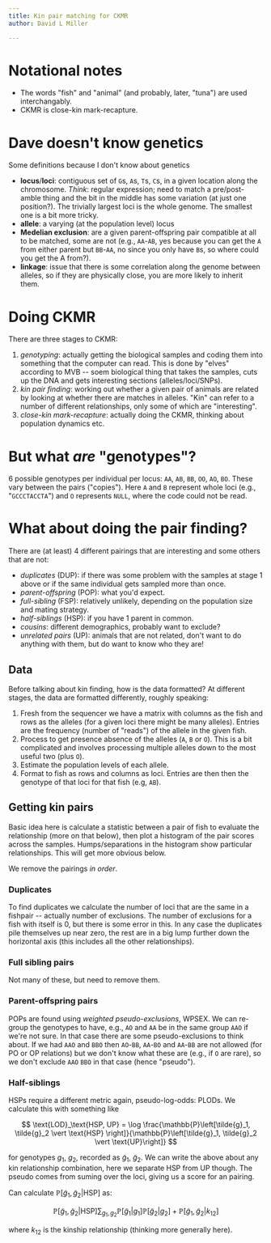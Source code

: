 ```yaml
---
title: Kin pair matching for CKMR
author: David L Miller

---
```


# Notational notes

- The words "fish" and "animal" (and probably, later, "tuna") are used interchangably.
- CKMR is close-kin mark-recapture.

# Dave doesn't know genetics

Some definitions because I don't know about genetics

- **locus**/**loci**: contiguous set of `G`s, `A`s, `T`s, `C`s, in a given location along the chromosome. *Think*: regular expression; need to match a pre/post-amble thing and the bit in the middle has some variation (at just one position?). The trivially largest loci is the whole genome. The smallest one is a bit more tricky.
- **allele**: a varying (at the population level) locus
- **Medelian exclusion**: are a given parent-offspring pair compatible at all to be matched, some are not (e.g., `AA`-`AB`, yes because you can get the `A` from either parent but `BB`-`AA`, no since you only have `B`s, so where could you get the A from?).
- **linkage**: issue that there is some correlation along the genome between alleles, so if they are physically close, you are more likely to inherit them.


# Doing CKMR

There are three stages to CKMR:

1. *genotyping*: actually getting the biological samples and coding them into something that the computer can read. This is done by "elves" according to MVB -- soem biological thing that takes the samples, cuts up the DNA and gets interesting sections (alleles/loci/SNPs).
2. *kin pair finding*: working out whether a given pair of animals are related by looking at whether there are matches in alleles. "Kin" can refer to a number of different relationships, only some of which are "interesting".
3. *close-kin mark-recapture*: actually doing the CKMR, thinking about population dynamics etc.

# But what *are* "genotypes"?

6 possible genotypes per individual per locus: `AA`, `AB`, `BB`, `OO`, `AO`, `BO`. These vary between the pairs ("copies"). Here `A` and `B` represent whole loci (e.g., "`GCCCTACCTA`") and `O` represents `NULL`, where the code could not be read.

# What about doing the pair finding?

There are (at least) 4 different pairings that are interesting and some others that are not:

- *duplicates* (DUP): if there was some problem with the samples at stage 1 above or if the same individual gets sampled more than once.
- *parent-offspring* (POP): what you'd expect.
- *full-sibling* (FSP): relatively unlikely, depending on the population size and mating strategy.
- *half-siblings* (HSP): if you have 1 parent in common.
- *cousins*: different demographics, probably want to exclude?
- *unrelated pairs* (UP): animals that are not related, don't want to do anything with them, but do want to know who they are!

## Data

Before talking about kin finding, how is the data formatted? At different stages, the data are formatted differently, roughly speaking:

1. Fresh from the sequencer we have a matrix with columns as the fish and rows as the alleles (for a given loci there might be many alleles). Entries are the frequency (number of "reads") of the allele in the given fish.
2. Process to get presence absence of the alleles (`A`, `B` or `O`). This is a bit complicated and involves processing multiple alleles down to the most useful two (plus `O`).
3. Estimate the population levels of each allele.
4. Format to fish as rows and columns as loci. Entries are then then the genotype of that loci for that fish (e.g, `AB`).

## Getting kin pairs

Basic idea here is calculate a statistic between a pair of fish to evaluate the relationship (more on that below), then plot a histogram of the pair scores across the samples. Humps/separations in the histogram show particular relationships. This will get more obvious below.

We remove the pairings *in order*.

### Duplicates

To find duplicates we calculate the number of loci that are the same in a fishpair -- actually number of exclusions. The number of exclusions for a fish with itself is 0, but there is some error in this. In any case the duplicates pile themselves up near zero, the rest are in a big lump further down the horizontal axis (this includes all the other relationships).

### Full sibling pairs

Not many of these, but need to remove them.

### Parent-offspring pairs

POPs are found using *weighted pseudo-exclusions*, WPSEX. We can re-group the genotypes to have, e.g., `AO` and `AA` be in the same group `AAO` if we're not sure. In that case there are some pseudo-exclusions to think about. If we had `AAO` and `BBO` then `AO`-`BB`, `AA`-`BO` and `AA`-`BB` are not allowed (for PO or OP relations) but we don't know what these are (e.g., if `O` are rare), so we don't exclude `AAO` `BBO` in that case (hence "pseudo").

### Half-siblings

HSPs require a different metric again, pseudo-log-odds: PLODs. We calculate this with something like


$$
\text{LOD}_\text{HSP, UP} = \log \frac{\mathbb{P}\left[\tilde{g}_1, \tilde{g}_2 \vert \text{HSP} \right]}{\mathbb{P}\left[\tilde{g}_1, \tilde{g}_2 \vert \text{UP}\right]}
$$

for genotypes $g_1$, $g_2$, recorded as $\tilde{g}_1$, $\tilde{g}_2$. We can write the above about any kin relationship combination, here we separate HSP from UP though. The pseudo comes from suming over the loci, giving us a score for an pairing.

Can calculate $\mathbb{P}\left[\tilde{g}_1, \tilde{g}_2 \vert \text{HSP} \right]$ as:

$$
\mathbb{P}\left[\tilde{g}_1, \tilde{g}_2 \vert \text{HSP} \right]
\sum_{g_1, g_2} \mathbb{P}\left[\tilde{g}_1 \vert g_1 \right] \mathbb{P}\left[\tilde{g}_2 \vert g_2 \right] + \mathbb{P}\left[\tilde{g}_1, \tilde{g}_2 \vert k_{12} \right]
$$

where $k_{12}$ is the kinship relationship (thinking more generally here).
